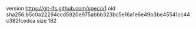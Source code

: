 version https://git-lfs.github.com/spec/v1
oid sha256:b5c0a22294ccd5920e975abbb323bc5e16a1e6e49b3be45541cc44c382fcedca
size 182
